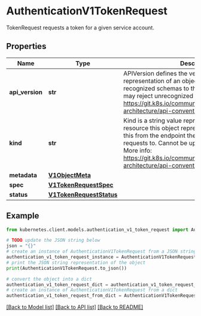 # AuthenticationV1TokenRequest

TokenRequest requests a token for a given service account.

## Properties

Name | Type | Description | Notes
------------ | ------------- | ------------- | -------------
**api_version** | **str** | APIVersion defines the versioned schema of this representation of an object. Servers should convert recognized schemas to the latest internal value, and may reject unrecognized values. More info: https://git.k8s.io/community/contributors/devel/sig-architecture/api-conventions.md#resources | [optional] 
**kind** | **str** | Kind is a string value representing the REST resource this object represents. Servers may infer this from the endpoint the kubernetes.client submits requests to. Cannot be updated. In CamelCase. More info: https://git.k8s.io/community/contributors/devel/sig-architecture/api-conventions.md#types-kinds | [optional] 
**metadata** | [**V1ObjectMeta**](V1ObjectMeta.md) |  | [optional] 
**spec** | [**V1TokenRequestSpec**](V1TokenRequestSpec.md) |  | 
**status** | [**V1TokenRequestStatus**](V1TokenRequestStatus.md) |  | [optional] 

## Example

```python
from kubernetes.client.models.authentication_v1_token_request import AuthenticationV1TokenRequest

# TODO update the JSON string below
json = "{}"
# create an instance of AuthenticationV1TokenRequest from a JSON string
authentication_v1_token_request_instance = AuthenticationV1TokenRequest.from_json(json)
# print the JSON string representation of the object
print(AuthenticationV1TokenRequest.to_json())

# convert the object into a dict
authentication_v1_token_request_dict = authentication_v1_token_request_instance.to_dict()
# create an instance of AuthenticationV1TokenRequest from a dict
authentication_v1_token_request_from_dict = AuthenticationV1TokenRequest.from_dict(authentication_v1_token_request_dict)
```
[[Back to Model list]](../README.md#documentation-for-models) [[Back to API list]](../README.md#documentation-for-api-endpoints) [[Back to README]](../README.md)


